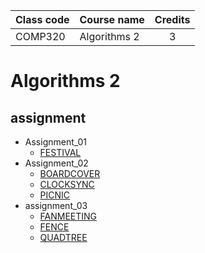 | Class code | Course name  | Credits |
| ---------- | ------------ | :-----: |
| COMP320    | Algorithms 2 |    3    |

# Algorithms 2

## assignment

- Assignment_01
  - [FESTIVAL](https://www.algospot.com/judge/problem/read/FESTIVAL)
- Assignment_02
  - [BOARDCOVER](https://www.algospot.com/judge/problem/read/BOARDCOVER)
  - [CLOCKSYNC](https://www.algospot.com/judge/problem/read/CLOCKSYNC)
  - [PICNIC](https://www.algospot.com/judge/problem/read/PICNIC)
- assignment_03
  - [FANMEETING](https://www.algospot.com/judge/problem/read/FANMEETING)
  - [FENCE](https://www.algospot.com/judge/problem/read/FENCE)
  - [QUADTREE](https://www.algospot.com/judge/problem/read/QUADTREE)
